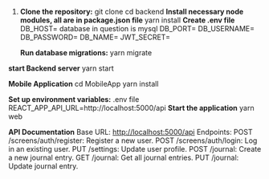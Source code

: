 1. **Clone the repository:**
      git clone 
      cd backend
**Install necessary node modules, all are in package.json file**
   yarn install
**Create .env file**
   DB_HOST=<your-database-host> database in question is mysql
   DB_PORT=<your-database-port>
   DB_USERNAME=<your-database-username>
   DB_PASSWORD=<your-database-password>
   DB_NAME=<your-database-name>
   JWT_SECRET=<your-jwt-secret>

   **Run database migrations:**
      yarn migrate

  **start Backend server**
      yarn start

**Mobile Application**
    cd MobileApp
    yarn install 

**Set up environment variables:**
    .env file
    REACT_APP_API_URL=http://localhost:5000/api
**Start the application**
   yarn web 

**API Documentation**
   Base URL: <http://localhost:5000/api>
    Endpoints:
    POST /screens/auth/register: Register a new user.
    POST /screens/auth/login: Log in an existing user.
    PUT /settings: Update user profile.
    POST /journal: Create a new journal entry.
    GET /journal: Get all journal entries.
    PUT /journal: Update  journal entry.
